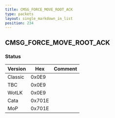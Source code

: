 ```yaml
---
title: CMSG_FORCE_MOVE_ROOT_ACK
type: packets
layout: single_markdown_in_list
position: 234
---
```


## CMSG_FORCE_MOVE_ROOT_ACK

### Status

Version    | Hex        | Comment
---------- | ---------- | ---------- 
Classic    | 0x0E9      | 
TBC        | 0x0E9      | 
WotLK      | 0x0E9      | 
Cata       | 0x701E     | 
MoP        | 0x701E     | 
